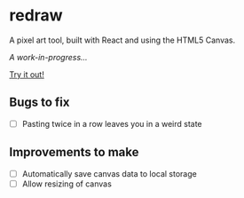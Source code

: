 # redraw

A pixel art tool, built with React and using the HTML5 Canvas.

*A work-in-progress...*

[Try it out!](http://redraw.reidmitchell.net)

## Bugs to fix

- [ ] Pasting twice in a row leaves you in a weird state

## Improvements to make

- [ ] Automatically save canvas data to local storage
- [ ] Allow resizing of canvas
